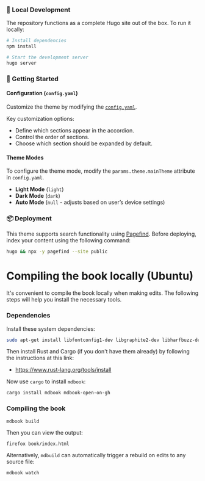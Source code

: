 ### 🧪 Local Development

The repository functions as a complete Hugo site out of the box. To run it locally:

```sh
# Install dependencies
npm install

# Start the development server
hugo server
```

### 🔧 Getting Started

#### Configuration (`config.yaml`)

Customize the theme by modifying the [`config.yaml`](https://github.com/phatcvo/phatcvo.github.io/blob/main/config.yaml).

Key customization options:

- Define which sections appear in the accordion.
- Control the order of sections.
- Choose which section should be expanded by default.

#### Theme Modes

To configure the theme mode, modify the `params.theme.mainTheme` attribute in `config.yaml`.

- **Light Mode** (`light`)
- **Dark Mode** (`dark`)
- **Auto Mode** (`null` - adjusts based on user’s device settings)

### 📦 Deployment

This theme supports search functionality using [Pagefind](https://pagefind.app/). Before deploying, index your content using the following command:

```sh
hugo && npx -y pagefind --site public
```


# Compiling the book locally (Ubuntu)

It's convenient to compile the book locally when making edits. The following
steps will help you install the necessary tools.

### Dependencies

Install these system dependencies:
```bash
sudo apt-get install libfontconfig1-dev libgraphite2-dev libharfbuzz-dev libicu-dev libssl-dev zlib1g-dev
```

Then install Rust and Cargo (if you don't have them already) by following the instructions at this link:
* https://www.rust-lang.org/tools/install

Now use `cargo` to install `mdbook`:
```bash
cargo install mdbook mdbook-open-on-gh
```

### Compiling the book

```
mdbook build
```
Then you can view the output:
```
firefox book/index.html
```

Alternatively, `mdbuild` can automatically trigger a rebuild on edits to
any source file:
```
mdbook watch
```